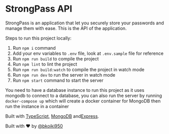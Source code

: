 # StrongPass API

StrongPass is an application that let you securely store your passwords and manage them with ease.
This is the API of the application.

Steps to run this project locally:

1. Run `npm i` command
2. Add your env variables to `.env` file, look at `.env.sample` file for reference
3. Run `npm run build` to compile the project
4. Run `npm lint` to lint the project
5. Run `npm run build:watch` to compile the project in watch mode
6. Run `npm run dev` to run the server in watch mode
7. Run `npm start` command  to start the server

You need to have a database instance to run this project as it uses mongodb to connect to a database, you can also run the server by running `docker-compose up` which will create a docker container for MongoDB then run the instance in a container

Built with [TypeScript](https://www.typescriptlang.org/), [MongoDB](https://www.mongodb.com/) and[Express](https://expressjs.com/).

Built with ❤️ by [@bkoiki950](https://twitter.com/bkoiki950)
